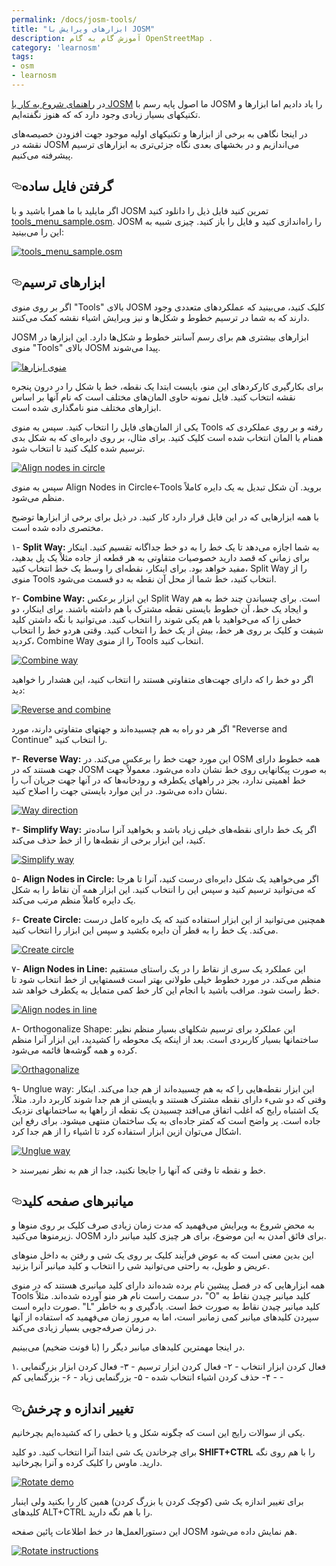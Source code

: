 ```yaml
---
permalink: /docs/josm-tools/
title: "ابزارهای ویرایش با JOSM"
description: آموزش گام به گام OpenStreetMap .
category: 'learnosm'
tags:
- osm
- learnosm
---
```




<p>در <a href="/start-josm">راهنمای شروع به کار با JOSM</a> ما اصول پایه رسم با
JOSM را یاد دادیم اما ابزارها و تکنیکهای بسیار زیادی وجود دارد که که هنوز نگفته‌ایم.</p>
<p>در اینجا نگاهی به برخی از ابزارها و تکنیکهای اولیه موجود جهت
افزودن خصیصه‌های نقشه در JOSM می‌اندازیم و در بخشهای بعدی
نگاه جزئی‌تری به ابزارهای ترسیم پیشرفته می‌کنیم.</p>
<h2><a id="user-content-گرفتن-فایل-ساده" class="anchor" aria-hidden="true" href="#گرفتن-فایل-ساده"><svg class="octicon octicon-link" viewBox="0 0 16 16" version="1.1" width="16" height="16" aria-hidden="true"><path fill-rule="evenodd" d="M4 9h1v1H4c-1.5 0-3-1.69-3-3.5S2.55 3 4 3h4c1.45 0 3 1.69 3 3.5 0 1.41-.91 2.72-2 3.25V8.59c.58-.45 1-1.27 1-2.09C10 5.22 8.98 4 8 4H4c-.98 0-2 1.22-2 2.5S3 9 4 9zm9-3h-1v1h1c1 0 2 1.22 2 2.5S13.98 12 13 12H9c-.98 0-2-1.22-2-2.5 0-.83.42-1.64 1-2.09V6.25c-1.09.53-2 1.84-2 3.25C6 11.31 7.55 13 9 13h4c1.45 0 3-1.69 3-3.5S14.5 6 13 6z"></path></svg></a>گرفتن فایل ساده</h2>
<p>اگر مایلید با ما همرا باشید و با JOSM تمرین کنید فایل ذیل را دانلود کنید
<a href="/assets/docs/tools_menu_sample.osm">tools_menu_sample.osm</a>.
JOSM را راه‌اندازی کنید و فایل را باز کنید. چیزی شبیه به این را می‌بینید:</p>
<p><a target="_blank" rel="noopener noreferrer" href="/hotosm/learnosm/blob/gh-pages/images/josm/tools-menu-sample-file.png"><img src="/img/tools-menu-sample-file.png" alt="tools_menu_sample.osm" style="max-width:100%;"></a></p>
<h2><a id="user-content-ابزارهای-ترسیم" class="anchor" aria-hidden="true" href="#ابزارهای-ترسیم"><svg class="octicon octicon-link" viewBox="0 0 16 16" version="1.1" width="16" height="16" aria-hidden="true"><path fill-rule="evenodd" d="M4 9h1v1H4c-1.5 0-3-1.69-3-3.5S2.55 3 4 3h4c1.45 0 3 1.69 3 3.5 0 1.41-.91 2.72-2 3.25V8.59c.58-.45 1-1.27 1-2.09C10 5.22 8.98 4 8 4H4c-.98 0-2 1.22-2 2.5S3 9 4 9zm9-3h-1v1h1c1 0 2 1.22 2 2.5S13.98 12 13 12H9c-.98 0-2-1.22-2-2.5 0-.83.42-1.64 1-2.09V6.25c-1.09.53-2 1.84-2 3.25C6 11.31 7.55 13 9 13h4c1.45 0 3-1.69 3-3.5S14.5 6 13 6z"></path></svg></a>ابزارهای ترسیم</h2>
<p>اگر بر روی منوی "Tools" بالای JOSM کلیک کنید، می‌بینید که
عملکردهای متعددی وجود دارند که به شما در ترسیم خطوط و شکل‌ها و نیز
ویرایش اشیاء نقشه کمک می‌کنند.</p>
<p>JOSM ابزارهای بیشتری هم برای رسم آسانتر
خطوط و شکل‌ها دارد. این ابزارها در منوی "Tools"
بالای JOSM پیدا می‌شوند.</p>
<p><a target="_blank" rel="noopener noreferrer" href="/hotosm/learnosm/blob/gh-pages/images/josm/tools-menu.png"><img src="/img/tools-menu.png" alt="منوی ابزارها" style="max-width:100%;"></a></p>
<p>برای بکارگیری کارکردهای این منو، بایست ابتدا
یک نقطه، خط یا شکل را در درون پنجره نقشه انتخاب کنید. فایل نمونه
حاوی المان‌های مختلف است که نام آنها بر اساس ابزارهای مختلف منو نامگذاری شده است.</p>
<p>یکی از المان‌های فایل را انتخاب کنید. سپس به منوی Tools رفته
و بر روی عملکردی که همنام با المان
انتخاب شده است کلیک کنید.
برای مثال، بر روی دایره‌ای که به شکل بدی ترسیم شده کلیک کنید تا انتخاب شود.</p>
<p><a target="_blank" rel="noopener noreferrer" href="/hotosm/learnosm/blob/gh-pages/images/josm/align-nodes-in-circle.png"><img src="/img/align-nodes-in-circle.png" alt="Align nodes in circle" style="max-width:100%;"></a></p>
<p>سپس به منوی Align Nodes in Circle&lt;-Tools بروید.
آن شکل تبدیل به یک دایره کاملاً منظم می‌شود.</p>
<p>با همه ابزارهایی که در این فایل قرار دارد کار کنید.  در ذیل برای برخی از
ابزارها توضیح مختصری داده شده است.</p>
<p>۱- <strong>Split Way:</strong> به شما اجازه می‌دهد تا یک خط را به دو خط جداگانه تقسیم کنید.
اینکار برای زمانی که قصد دارید خصوصیات متفاوتی
به هر قطعه از جاده مثلاْ یک پل بدهید، مفید خواهد بود. برای اینکار، نقطه‌ای را
وسط یک خط انتخاب کنید، Split Way را
از منوی Tools انتخاب کنید، خط شما از محل آن نقطه به دو قسمت می‌شود.</p>
<p>۲- <strong>Combine Way:</strong> این ابزار برعکس Split Way است. برای چسباندن
چند خط به هم و ایجاد یک خط، آن خطوط بایستی نقطه مشترک با هم داشته باشند. برای اینکار،
دو خطی زا که می‌خواهید با هم یکی شوند را انتخاب کنید. می‌توانید
با نگه داشتن کلید شیفت و
کلیک بر روی هر خط، بیش از یک خط را انتخاب کنید. وقتی هردو خط را انتخاب کردید،
Combine Way را از منوی Tools انتخاب کنید.</p>
<p><a target="_blank" rel="noopener noreferrer" href="/hotosm/learnosm/blob/gh-pages/images/josm/combine-way.png"><img src="/img/combine-way.png" alt="Combine way" style="max-width:100%;"></a></p>
 اگر دو خط را که دارای جهت‌های متفاوتی هستند را انتخاب کنید، این
هشدار را خواهید دید:
 
<p><a target="_blank" rel="noopener noreferrer" href="/hotosm/learnosm/blob/gh-pages/images/josm/reverse-and-combine.png"><img src="/img/reverse-and-combine.png" alt="Reverse and combine" style="max-width:100%;"></a></p>
 اگر هر دو راه به هم چسبیده‌اند و جهتهای متفاوتی دارند، مورد 
"Reverse and Continue" را انتخاب کنید.
 
<p>۳- <strong>Reverse Way:</strong> این مورد جهت خط را برعکس می‌کند. در OSM
همه خطوط دارای جهت هستند که در JOSM به صورت پیکانهایی روی خط نشان داده می‌شود.
معمولاً جهت خط اهمیتی ندارد، بجز در راههای یکطرفه و
رودخانه‌ها که در آنها جهت جریان آب را نشان داده می‌شود. در این موارد
بایستی جهت را اصلاح کنید.</p>
<p><a target="_blank" rel="noopener noreferrer" href="/hotosm/learnosm/blob/gh-pages/images/josm/way-direction.png"><img src="/img/way-direction.png" alt="Way direction" style="max-width:100%;"></a></p>
<p>۴- <strong>Simplify Way:</strong> اگر یک خط دارای نقطه‌های خیلی زیاد باشد و بخواهید آنرا
ساده‌تر کنید، این ابزار برخی از نقطه‌ها را از خط حذف می‌کند.</p>
<p><a target="_blank" rel="noopener noreferrer" href="/hotosm/learnosm/blob/gh-pages/images/josm/simplify-way.png"><img src="/img/simplify-way.png" alt="Simplify way" style="max-width:100%;"></a></p>
<p>۵- <strong>Align Nodes in Circle:</strong> اگر می‌خواهید یک
شکل دابره‌ای درست کنید، آنرا تا هرجا که می‌توانید ترسیم کنید و سپس این را انتخاب کنید.
این ابزار همه آن نقاط را به شکل یک دایره کاملاً منظم مرتب می‌کند.</p>
<p>۶- <strong>Create Circle:</strong> همچنین می‌توانید از این ابزار استفاده کنید که یک
دایره کامل درست می‌کند. یک خط را به قطر آن دایره بکشید
و سپس این ابزار را انتخاب کنید.</p>
<p><a target="_blank" rel="noopener noreferrer" href="/hotosm/learnosm/blob/gh-pages/images/josm/create-circle.png"><img src="/img/create-circle.png" alt="Create circle" style="max-width:100%;"></a></p>
<p>۷- <strong>Align Nodes in Line:</strong> این عملکرد یک سری از نقاط را در یک
راستای مستقیم منظم می‌کند. در مورد خطوط خیلی طولانی
بهتر است قسمتهایی از خط انتخاب شود تا خط راست شود. مراقب باشید
با انجام این کار خط کمی متمایل به یکطرف خواهد شد.</p>
<p><a target="_blank" rel="noopener noreferrer" href="/hotosm/learnosm/blob/gh-pages/images/josm/align-nodes-in-line.png"><img src="/img/align-nodes-in-line.png" alt="Align nodes in line" style="max-width:100%;"></a></p>
<p>۸- Orthogonalize Shape: این عملکرد برای ترسیم
شکلهای بسیار منظم نظیر ساختمانها بسیار کاربردی است. بعد از اینکه یک محوطه را کشیدید، این
ابزار آنرا منظم کرده و همه گوشه‌ها قائمه می‌شود.</p>
<p><a target="_blank" rel="noopener noreferrer" href="/hotosm/learnosm/blob/gh-pages/images/josm/orthagonalize.png"><img src="/img/orthagonalize.png" alt="Orthagonalize" style="max-width:100%;"></a></p>
<p>۹- Unglue way: این ابزار نقطه‌هایی را که
به هم چسبیده‌اند از هم جدا می‌کند. اینکار وقتی که دو شیء دارای نقطه مشترک هستند
و بایستی از هم جدا شوند کاربرد دارد. مثلاً، یک اشتباه رایج که اغلب اتفاق می‌افتد چسبیدن یک نقطه
از راهها به ساختمانهای نزدیک جاده است. پر واضح است که کمتر جاده‌ای به یک ساختمان
منتهی میشود. برای رفع این اشکال می‌توان ازین ابزار استفاده کرد تا اشیاء را
از هم جدا کرد.</p>
<p><a target="_blank" rel="noopener noreferrer" href="/hotosm/learnosm/blob/gh-pages/images/josm/unglue-way.png"><img src="/img/unglue-way.png" alt="Unglue way" style="max-width:100%;"></a></p>
 &gt; خط و نقطه تا وقتی که آنها را جابجا نکنید، جدا از هم به نظر نمیرسند.
 
<h2><a id="user-content-میانبرهای-صفحه-کلید" class="anchor" aria-hidden="true" href="#میانبرهای-صفحه-کلید"><svg class="octicon octicon-link" viewBox="0 0 16 16" version="1.1" width="16" height="16" aria-hidden="true"><path fill-rule="evenodd" d="M4 9h1v1H4c-1.5 0-3-1.69-3-3.5S2.55 3 4 3h4c1.45 0 3 1.69 3 3.5 0 1.41-.91 2.72-2 3.25V8.59c.58-.45 1-1.27 1-2.09C10 5.22 8.98 4 8 4H4c-.98 0-2 1.22-2 2.5S3 9 4 9zm9-3h-1v1h1c1 0 2 1.22 2 2.5S13.98 12 13 12H9c-.98 0-2-1.22-2-2.5 0-.83.42-1.64 1-2.09V6.25c-1.09.53-2 1.84-2 3.25C6 11.31 7.55 13 9 13h4c1.45 0 3-1.69 3-3.5S14.5 6 13 6z"></path></svg></a>میانبرهای صفحه کلید</h2>
<p>به محض شروع به ویرایش می‌فهمید که مدت زمان زیادی صرف کلیک
بر روی منوها و زیرمنوها می‌کنید. JOSM برای فائق آمدن به این موضوع،
برای هر چیزی کلید میانبر دارد.</p>
<p>این بدین معنی است که به عوض فرآیند کلیک بر روی یک شی و رفتن به
داخل منوهای عریض و طویل، به راحتی می‌توانید شی را انتخاب و کلید میانبر آنرا بزنید.</p>
<p>همه ابزارهایی که در فصل پیشین نام برده شده‌اند دارای کلید میانبری هستند که در
منوی Tools در سمت راست نام هر منو آورده شده‌اند. مثلاً، "O"
کلید میانبر چیدن نقاط به صورت دایره است. "L" کلید میانبر چیدن نقاط به صورت خط است.
یادگیری و به خاطر سپردن کلیدهای میانبر کمی زمانبر است، اما به مرور زمان می‌فهمید که
استفاده از آنها در زمان صرفه‌جویی بسیار زیادی می‌‌کند.</p>
<p>در اینجا مهمترین کلیدهای میانبر دیگر را (با فونت ضخیم) می‌بینیم.</p>
<p>۱. فعال کردن ابزار انتخاب -
۲- فعال کردن ابزار ترسیم -
۳- فعال کردن ابزار بزرگنمایی -
۴- حذف کردن اشیاء انتخاب شده -
۵- بزرگنمایی زیاد -
۶- بزرگنمایی کم -</p>
<h2><a id="user-content-تغییر-اندازه-و-چرخش" class="anchor" aria-hidden="true" href="#تغییر-اندازه-و-چرخش"><svg class="octicon octicon-link" viewBox="0 0 16 16" version="1.1" width="16" height="16" aria-hidden="true"><path fill-rule="evenodd" d="M4 9h1v1H4c-1.5 0-3-1.69-3-3.5S2.55 3 4 3h4c1.45 0 3 1.69 3 3.5 0 1.41-.91 2.72-2 3.25V8.59c.58-.45 1-1.27 1-2.09C10 5.22 8.98 4 8 4H4c-.98 0-2 1.22-2 2.5S3 9 4 9zm9-3h-1v1h1c1 0 2 1.22 2 2.5S13.98 12 13 12H9c-.98 0-2-1.22-2-2.5 0-.83.42-1.64 1-2.09V6.25c-1.09.53-2 1.84-2 3.25C6 11.31 7.55 13 9 13h4c1.45 0 3-1.69 3-3.5S14.5 6 13 6z"></path></svg></a>تغییر اندازه و چرخش</h2>
<p>یکی از سوالات رایج این است که چگونه شکل و یا خطی را که کشیده‌ایم
بچرخانیم.</p>
<p>برای چرخاندن یک شی ابتدا آنرا انتخاب کنید.
دو کلید <strong>SHIFT+CTRL</strong> را با هم روی نگه دارید.
ماوس را کلیک کرده و آنرا بچرخانید.</p>
<p><a target="_blank" rel="noopener noreferrer" href="/hotosm/learnosm/blob/gh-pages/images/josm/rotate-demo.png"><img src="/img/rotate-demo.png" alt="Rotate demo" style="max-width:100%;"></a></p>
<p>برای تغییر اندازه یک شی (کوچک کردن یا بزرگ کردن) همین کار را بکنید
ولی اینبار کلیدهای ALT+CTRL را با هم نگه دارید.</p>
<p>این دستورالعمل‌ها در خط اطلاعات پائین صفحه JOSM هم نمایش داده می‌شود.</p>
<p><a target="_blank" rel="noopener noreferrer" href="/hotosm/learnosm/blob/gh-pages/images/josm/rotate-instructions.png"><img src="/img/rotate-instructions.png" alt="Rotate instructions" style="max-width:100%;"></a></p>
